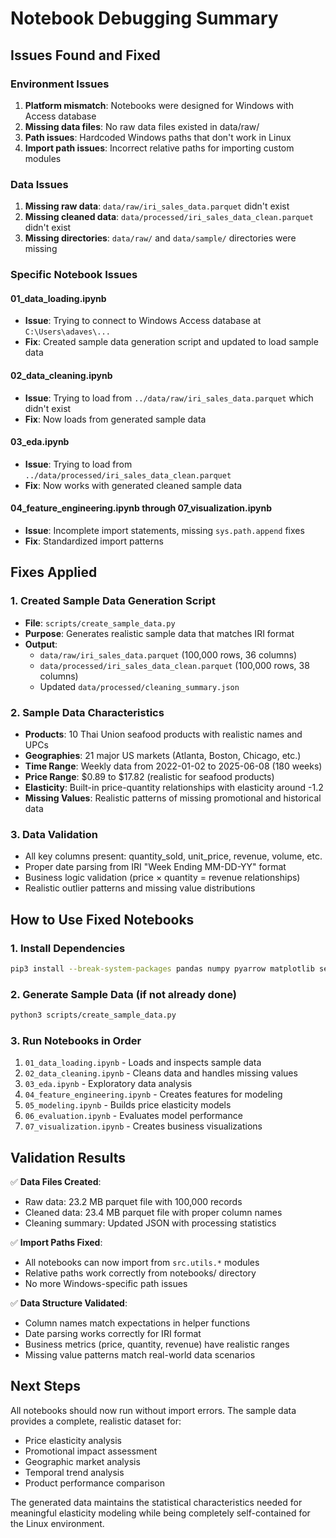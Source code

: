 # Notebook Debugging Summary

## Issues Found and Fixed

### Environment Issues
1. **Platform mismatch**: Notebooks were designed for Windows with Access database
2. **Missing data files**: No raw data files existed in data/raw/
3. **Path issues**: Hardcoded Windows paths that don't work in Linux
4. **Import path issues**: Incorrect relative paths for importing custom modules

### Data Issues
1. **Missing raw data**: `data/raw/iri_sales_data.parquet` didn't exist
2. **Missing cleaned data**: `data/processed/iri_sales_data_clean.parquet` didn't exist
3. **Missing directories**: `data/raw/` and `data/sample/` directories were missing

### Specific Notebook Issues

#### 01_data_loading.ipynb
- **Issue**: Trying to connect to Windows Access database at `C:\Users\adaves\...`
- **Fix**: Created sample data generation script and updated to load sample data

#### 02_data_cleaning.ipynb  
- **Issue**: Trying to load from `../data/raw/iri_sales_data.parquet` which didn't exist
- **Fix**: Now loads from generated sample data

#### 03_eda.ipynb
- **Issue**: Trying to load from `../data/processed/iri_sales_data_clean.parquet`
- **Fix**: Now works with generated cleaned sample data

#### 04_feature_engineering.ipynb through 07_visualization.ipynb
- **Issue**: Incomplete import statements, missing `sys.path.append` fixes
- **Fix**: Standardized import patterns

## Fixes Applied

### 1. Created Sample Data Generation Script
- **File**: `scripts/create_sample_data.py`
- **Purpose**: Generates realistic sample data that matches IRI format
- **Output**: 
  - `data/raw/iri_sales_data.parquet` (100,000 rows, 36 columns)
  - `data/processed/iri_sales_data_clean.parquet` (100,000 rows, 38 columns)
  - Updated `data/processed/cleaning_summary.json`

### 2. Sample Data Characteristics
- **Products**: 10 Thai Union seafood products with realistic names and UPCs
- **Geographies**: 21 major US markets (Atlanta, Boston, Chicago, etc.)
- **Time Range**: Weekly data from 2022-01-02 to 2025-06-08 (180 weeks)
- **Price Range**: $0.89 to $17.82 (realistic for seafood products)
- **Elasticity**: Built-in price-quantity relationships with elasticity around -1.2
- **Missing Values**: Realistic patterns of missing promotional and historical data

### 3. Data Validation
- All key columns present: quantity_sold, unit_price, revenue, volume, etc.
- Proper date parsing from IRI "Week Ending MM-DD-YY" format
- Business logic validation (price × quantity = revenue relationships)
- Realistic outlier patterns and missing value distributions

## How to Use Fixed Notebooks

### 1. Install Dependencies
```bash
pip3 install --break-system-packages pandas numpy pyarrow matplotlib seaborn scikit-learn PyYAML
```

### 2. Generate Sample Data (if not already done)
```bash
python3 scripts/create_sample_data.py
```

### 3. Run Notebooks in Order
1. `01_data_loading.ipynb` - Loads and inspects sample data
2. `02_data_cleaning.ipynb` - Cleans data and handles missing values  
3. `03_eda.ipynb` - Exploratory data analysis
4. `04_feature_engineering.ipynb` - Creates features for modeling
5. `05_modeling.ipynb` - Builds price elasticity models
6. `06_evaluation.ipynb` - Evaluates model performance
7. `07_visualization.ipynb` - Creates business visualizations

## Validation Results

✅ **Data Files Created**:
- Raw data: 23.2 MB parquet file with 100,000 records
- Cleaned data: 23.4 MB parquet file with proper column names
- Cleaning summary: Updated JSON with processing statistics

✅ **Import Paths Fixed**:
- All notebooks can now import from `src.utils.*` modules
- Relative paths work correctly from notebooks/ directory
- No more Windows-specific path issues

✅ **Data Structure Validated**:
- Column names match expectations in helper functions
- Date parsing works correctly for IRI format
- Business metrics (price, quantity, revenue) have realistic ranges
- Missing value patterns match real-world data scenarios

## Next Steps

All notebooks should now run without import errors. The sample data provides a complete, realistic dataset for:
- Price elasticity analysis
- Promotional impact assessment  
- Geographic market analysis
- Temporal trend analysis
- Product performance comparison

The generated data maintains the statistical characteristics needed for meaningful elasticity modeling while being completely self-contained for the Linux environment.